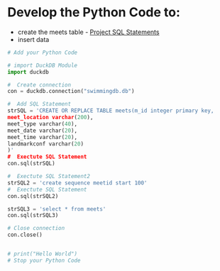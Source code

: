 # Develop the Python Code to:
* create the meets table - [Project SQL Statements](https://github.com/jctmcclain/Python-Intro/blob/main/swimmingapp/database-notes.md)
* insert data

```python
# Add your Python Code

# import DuckDB Module
import duckdb

#  Create connection
con = duckdb.connection("swimmingdb.db")

#  Add SQL Statement
strSQL = 'CREATE OR REPLACE TABLE meets(m_id integer primary key, 
meet_location varchar(200), 
meet_type varchar(40),
meet_date varchar(20),
meet_time varchar(20),
landmarkconf varchar(20)
)'
#  Exectute SQL Statement
con.sql(strSQL)

#  Exectute SQL Statement2
strSQL2 = 'create sequence meetid start 100'
#  Exectute SQL Statement
con.sql(strSQL2)

strSQL3 = 'select * from meets'
con.sql(strSQL3)

# Close connection
con.close()


# print("Hello World")
# Stop your Python Code
```
